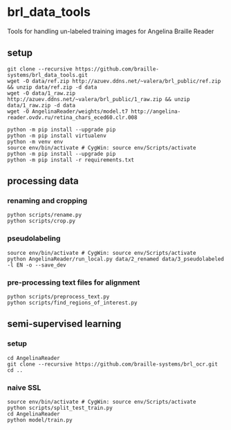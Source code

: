 # brl_data_tools
Tools for handling un-labeled training images for Angelina Braille Reader

## setup
```shell script
git clone --recursive https://github.com/braille-systems/brl_data_tools.git
wget -O data/ref.zip http://azuev.ddns.net/~valera/brl_public/ref.zip && unzip data/ref.zip -d data
wget -O data/1_raw.zip http://azuev.ddns.net/~valera/brl_public/1_raw.zip && unzip data/1_raw.zip -d data
wget -O AngelinaReader/weights/model.t7 http://angelina-reader.ovdv.ru/retina_chars_eced60.clr.008

python -m pip install --upgrade pip
python -m pip install virtualenv
python -m venv env
source env/bin/activate # CygWin: source env/Scripts/activate
python -m pip install --upgrade pip
python -m pip install -r requirements.txt
```
## processing data
### renaming and cropping
```shell script
python scripts/rename.py
python scripts/crop.py
```

### pseudolabeling
```shell script
source env/bin/activate # CygWin: source env/Scripts/activate
python AngelinaReader/run_local.py data/2_renamed data/3_pseudolabeled -l EN -o --save_dev
```

### pre-processing text files for alignment
```shell script
python scripts/preprocess_text.py
python scripts/find_regions_of_interest.py
```

## semi-supervised learning
### setup
```shell script
cd AngelinaReader
git clone --recursive https://github.com/braille-systems/brl_ocr.git
cd ..
```
### naive SSL
```shell script
source env/bin/activate # CygWin: source env/Scripts/activate
python scripts/split_test_train.py
cd AngelinaReader
python model/train.py
```
